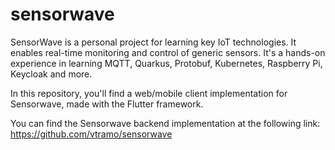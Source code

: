 # sensorwave

SensorWave is a personal project for learning key IoT technologies. It enables real-time monitoring and control of generic sensors. It's a hands-on experience in learning MQTT, Quarkus, Protobuf, Kubernetes, Raspberry Pi, Keycloak and more.

In this repository, you'll find a web/mobile client implementation for Sensorwave, made with the Flutter framework.

You can find the Sensorwave backend implementation at the following link: https://github.com/vtramo/sensorwave
